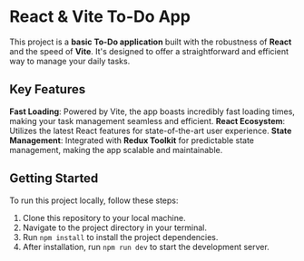 # React & Vite To-Do App

This project is a **basic To-Do application** built with the robustness of **React** and the speed of **Vite**. 
It's designed to offer a straightforward and efficient way to manage your daily tasks.

## Key Features

**Fast Loading**: Powered by Vite, the app boasts incredibly fast loading times, making your task management seamless and efficient.
**React Ecosystem**: Utilizes the latest React features for state-of-the-art user experience.
**State Management**: Integrated with **Redux Toolkit** for predictable state management, making the app scalable and maintainable.

## Getting Started

To run this project locally, follow these steps:

1. Clone this repository to your local machine.
2. Navigate to the project directory in your terminal.
3. Run `npm install` to install the project dependencies.
4. After installation, run `npm run dev` to start the development server.
